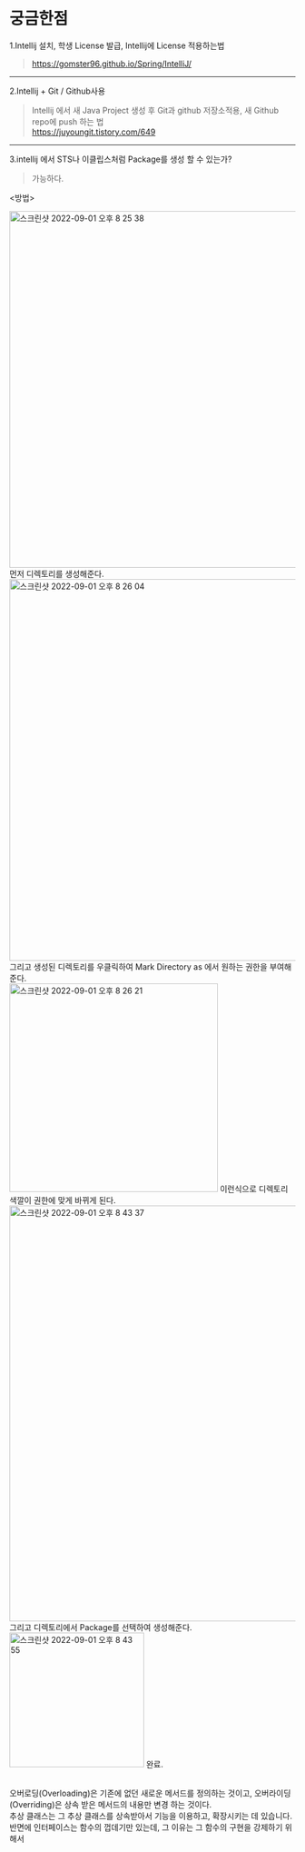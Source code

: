 # 궁금한점

1.Intellij 설치, 학생 License 발급, Intellij에 License 적용하는법<br>
>https://gomster96.github.io/Spring/IntelliJ/

---------

2.Intellij + Git / Github사용<br>
>Intellij 에서 새 Java Project 생성 후 Git과 github 저장소적용, 새 Github repo에 push 하는 법<br>
>https://juyoungit.tistory.com/649<br>

------------

3.intellij 에서 STS나 이클립스처럼 Package를 생성 할 수 있는가?
>가능하다.

<방법>

<img width="628" alt="스크린샷 2022-09-01 오후 8 25 38" src="https://user-images.githubusercontent.com/103713510/187903220-b09b467b-247d-4515-9689-f79567efe11f.png">
먼저 디렉토리를 생성해준다.<br>

<img width="672" alt="스크린샷 2022-09-01 오후 8 26 04" src="https://user-images.githubusercontent.com/103713510/187903246-fbde2602-ecea-4996-bfa3-5db299223447.png">
그리고 생성된 디렉토리를 우클릭하여 Mark Directory as 에서 원하는 권한을 부여해준다.<br>

<img width="367" alt="스크린샷 2022-09-01 오후 8 26 21" src="https://user-images.githubusercontent.com/103713510/187903265-a6312ad7-992b-470d-b019-86ea8aebceb2.png">
이런식으로 디렉토리 색깔이 권한에 맞게 바뀌게 된다.<br>

<img width="732" alt="스크린샷 2022-09-01 오후 8 43 37" src="https://user-images.githubusercontent.com/103713510/187906055-ab576935-3af8-4b25-85d4-335a334e985f.png">
그리고 디렉토리에서 Package를 선택하여 생성해준다.<br>

<img width="237" alt="스크린샷 2022-09-01 오후 8 43 55" src="https://user-images.githubusercontent.com/103713510/187906140-62df42b6-57fb-45a0-af44-9aefc3b471e5.png">
완료.<br><br>


오버로딩(Overloading)은 기존에 없던 새로운 메서드를 정의하는 것이고, 오버라이딩(Overriding)은 상속 받은 메서드의 내용만 변경 하는 것이다.<br>
추상 클래스는 그 추상 클래스를 상속받아서 기능을 이용하고, 확장시키는 데 있습니다. 반면에 인터페이스는 함수의 껍데기만 있는데, 그 이유는 그 함수의 구현을 강제하기 위해서<br>
